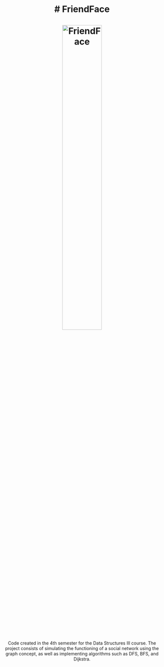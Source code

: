 <div align="center">
  <h1 align="center">
    # FriendFace
    <br />
    <br />
      <img src="https://drive.google.com/uc?export=view&id=1zFZSZIBVHTc_qXMIQsJYxAb6Y9boU6e5" alt="FriendFace" style="width: 50%;">
    
  </h1>
</div>
<p align="center"> 
  Code created in the 4th semester for the Data Structures III course. The project consists of simulating the functioning of a social network using the graph concept, as well as implementing algorithms such     as DFS, BFS, and Dijkstra. 
</p>
